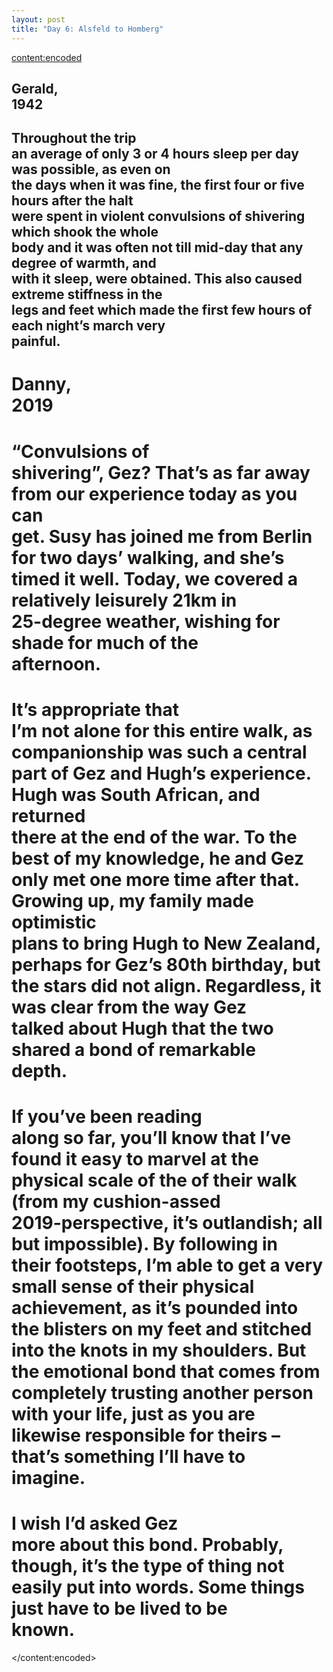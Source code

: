 ```yaml
---
layout: post
title: "Day 6: Alsfeld to Homberg"
---
```

<content:encoded><h2 style="white-space:pre-wrap;"><strong>Gerald, 1942</strong></h2><h2 style="white-space:pre-wrap;">Throughout the trip an average of only 3 or 4 hours sleep per day was possible, as even on the days when it was fine, the first four or five hours after the halt were spent in violent convulsions of shivering which shook the whole body and it was often not till mid-day that any degree of warmth, and with it sleep, were obtained. This also caused extreme stiffness in the legs and feet which made the first few hours of each night’s march very painful.</h2><h1 style="white-space:pre-wrap;"><strong>Danny, 2019</strong></h1><h1 style="white-space:pre-wrap;">“Convulsions of shivering”, Gez? That’s as far away from our experience today as you can get. Susy has joined me from Berlin for two days’ walking, and she’s timed it well. Today, we covered a relatively leisurely 21km in 25-degree weather, wishing for shade for much of the afternoon.</h1><h1 style="white-space:pre-wrap;">It’s appropriate that I’m not alone for this entire walk, as companionship was such a central part of Gez and Hugh’s experience. Hugh was South African, and returned there at the end of the war. To the best of my knowledge, he and Gez only met one more time after that. Growing up, my family made optimistic plans to bring Hugh to New Zealand, perhaps for Gez’s 80th birthday, but the stars did not align. Regardless, it was clear from the way Gez talked about Hugh that the two shared a bond of remarkable depth.</h1><h1 style="white-space:pre-wrap;">If you’ve been reading along so far, you’ll know that I’ve found it easy to marvel at the physical scale of the of their walk (from my cushion-assed 2019-perspective, it’s outlandish; all but impossible). By following in their footsteps, I’m able to get a very small sense of their physical achievement, as it’s pounded into the blisters on my feet and stitched into the knots in my shoulders. But the emotional bond that comes from completely trusting another person with your life, just as you are likewise responsible for theirs – that’s something I’ll have to imagine.&nbsp;</h1><h1 style="white-space:pre-wrap;">I wish I’d asked Gez more about this bond. Probably, though, it’s the type of thing not easily put into words. Some things just have to be lived to be known.</h1></content:encoded>